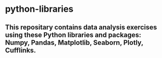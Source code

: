 # python-libraries
## This repositary contains data analysis exercises using these Python libraries and packages: Numpy, Pandas, Matplotlib, Seaborn, Plotly, Cufflinks.

